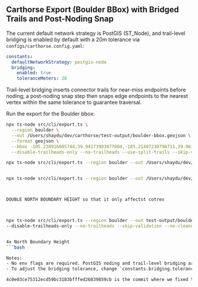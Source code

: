 ## Carthorse Export (Boulder BBox) with Bridged Trails and Post-Noding Snap

The current default network strategy is PostGIS (ST_Node), and trail-level bridging is enabled by default with a 20m tolerance via `configs/carthorse.config.yaml`:

```yaml
constants:
  defaultNetworkStrategy: postgis-node
  bridging:
    enabled: true
    toleranceMeters: 20
```

Trail-level bridging inserts connector trails for near-miss endpoints before noding; a post-noding snap step then snaps edge endpoints to the nearest vertex within the same tolerance to guarantee traversal.

Run the export for the Boulder bbox:

```bash
npx ts-node src/cli/export.ts \
  --region boulder \
  --out /Users/shaydu/dev/carthorse/test-output/boulder-bbox.geojson \
  --format geojson \
  --bbox -105.238916605744,39.94173903877004,-105.21407230796711,39.961563470007604 \
  --disable-trailheads-only --no-trailheads --use-split-trails --skip-validation --no-cleanup
```
```bash
npx ts-node src/cli/export.ts --region boulder --out /Users/shaydu/dev/carthorse/test-output/boulder-expanded-bbox-test.geojson --format geojson --bbox -105.30123174925316,39.96928418458248,-105.26050515816028,39.993172777276015 --disable-trailheads-only --no-trailheads --skip-validation --no-cleanup --verbose --source cotrex


npx ts-node src/cli/export.ts --region boulder --out /Users/shaydu/dev/carthorse/test-output/boulder-expanded-bbox-test.geojson --format geojson --bbox -105.30958159914027,40.07269607609242,-105.26885500804738,40.09658466878596 --disable-trailheads-only --no-trailheads --skip-validation --no-cleanup --verbose --source cotrex



DOUBLE NORTH BOUNDARY HEIGHT so that it only affectst cotrex



npx ts-node src/cli/export.ts --region boulder --out test-output/boulder-final-validation-test.geojson --format geojson --bbox -105.323322108554,39.9414084228671,-105.246109155213,40.139896554615
--disable-trailheads-only --no-trailheads --skip-validation --no-cleanup --verbose --source cotrex


4x North Boundary Height
```bash

Notes:
- No env flags are required. PostGIS noding and trail-level bridging are driven by config.
- To adjust the bridging tolerance, change `constants.bridging.toleranceMeters` and re-run.

4c0e03ce75312ecd59bc3183bfffed26839859cb is the commit where we fixed the community ditch trail merges - still issues with otehr mergees in that small bbox we are now working on at 10:20 am 8, 10